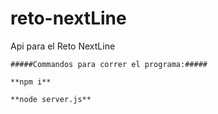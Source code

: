 # reto-nextLine
Api para el Reto NextLine
 ```
 #####Commandos para correr el programa:#####
 
 **npm i**
 
 **node server.js**
 ```
